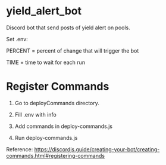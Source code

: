 # yield_alert_bot

Discord bot that send posts of yield alert on pools.

Set .env:

PERCENT = percent of change that will trigger the bot

TIME = time to wait for each run

# Register Commands

1) Go to deployCommands directory.

2) Fill .env with info

3) Add commands in deploy-commands.js

4) Run deploy-commands.js 

Reference: https://discordjs.guide/creating-your-bot/creating-commands.html#registering-commands
